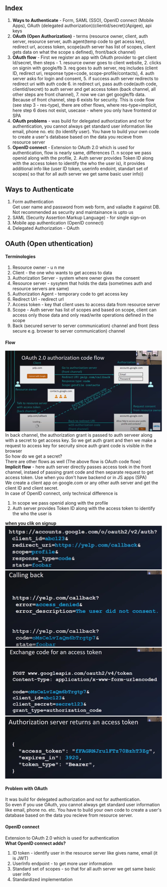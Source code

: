 ## Index
1. **Ways to Authenticate** - Form, SAML (SSO), OpenID connect (Mobile Apps), OAuth (delegated authorization)(clientid/secret)(Apigee), api keys
2. **OAuth (Open Authorization)** - terms (resource owner, client, auth server, resource server, auth agent(temp code to get acess key), redirect url, access token, scope(auth server has list of scopes, client gets data on what the scope s defined), front/back channel)
3. **OAuth flow** - First we register an app with OAuth provider to get client Id/secret, then steps - 1. resource owner goes to client website, 2. clicks on signin with google/fb 3. req goes to auth server, req includes (client ID, redirect uri, response type=code, scope-profile/contacts), 4. auth server asks for login and consent, 5. if success auth server redirects to redirect uri with auth code 6. in redirect uri, pass auth code(auth code, clientid/secret) to auth server and get access token (back channel, all other steps are front channel), 7. now we can get google/fb data. Because of front channel, step 6 exists for security. This is code flow (see step 3 - res-type), there are other flows, where res-type=implicit, here step 6 does not exist, usecase - where you only have frontend or SPA
4. **OAuth problems** - was build for delegated authorization and not for authentication, you cannot always get standard user information like email, phone no. etc (to identify user). You have to build your own code to create a user's database based on the data you recieve from resource server
5. **OpenID connect** - Extension to OAuth 2.0 which is used for authentication, flow is nearly same, differences (1. n scope we pass openid along with the profile, 2. Auth server provides Token ID along with the access token to identify the who the user is), it provides additional info like (user ID token, userinfo endoint, standart set of scopes( so that for all auth server we get same basic user info))

## Ways to Authenticate
1. Form authentication  
Get user name and password from web form, and valiadte it against DB. Not recommended as security and maintainance is upto us  
2. SAML (Security Assertion Markup Language) - for single sign-on  
3. Mobile app authentication (OpenID connect)  
4. Delegated Authorization - OAuth

## OAuth (Open uthentication)
#### Terminologies
1. Resource owner - u n me
2. Client - the one who wants to get access to data
3. Authorization Server - system where owner gives the consent 
4. Resource server - sysytem that holds the data (sometimes auth and resource servers are same)
5. Authorization Agent - temporary code to get access key
6. Redirect Url - redirect url
7. Access token - key that client uses to access data from resource server
8. Scope - Auth server has list of scopes and based on scope, client can access only those data and only read/write operations defined in the scope
9. Back (secured server to server communication) channel and front (less secure e.g. browser to server communication) channel

#### Flow
![alt text](PNG/oauthflow.PNG "Title")  
In back channel, the authorization grant is passed to auth serveer along with a secret to get access key. So we get auth grant and then we make a request to access key for secruity since auth grant code is visible in the browser  
So how do we get a secret?  
There are other flows as well (The above flow is OAuth code flow)  
**Implicit flow** - here auth server directly passes access toek in the front channel, instaed of passing grant code and then separate request to get access token. Use when you don't have backend or in JS apps (SPA)  
We create a client app on google.com or any other auth server and get the client ID and client secret.  
In case of OpenID connect, only technical difference is  
1. In scope we pass openid along with the profile
2. Auth server provides Token ID along with the access token to identify the who the user is  

**when you clik on signup**  
![alt text](PNG/signup.PNG "Title")  
![alt text](PNG/callback.PNG "Title")  
![alt text](PNG/gettoken.PNG "Title")  
![alt text](PNG/response.PNG "Title")   

#### Problem with OAuth
It was build for delegated authorization and not for authentication.  
So even if you use OAuth, you cannot always get standard user information like email, phone no. etc. You have to build your own code to create a user's database based on the data you recieve from resource server.  

#### OpenID connect
Extension to OAuth 2.0 which is used for authentication  
**What OpenID connect adds?**  
1. ID token - identify user in the resource server like gives name, email (it is JWT)
2. UserInfo endpoint - to get more user information
3. Standard set of scopes - so that for all auth server we get same basic user info
4. Standardized implementation
